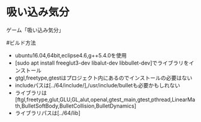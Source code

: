 # 吸い込み気分
ゲーム「吸い込み気分」

#ビルド方法
* ubuntu16.04,64bit,eclipse4.6,g++5.4.0を使用
* [sudo apt install freeglut3-dev libalut-dev libbullet-dev]でライブラリをインストール
* gtgl,freetype,gtestはプロジェクト内にあるのでインストールの必要はない
* includeパスは[../64/include/],/usr/include/bulletも必要かもしれない
* ライブラリは[ftgl,freetype,glut,GLU,GL,alut,openal,gtest_main,gtest,pthread,LinearMath,BulletSoftBody,BulletCollision,BulletDynamics]
* ライブラリパスは[../64/lib]
